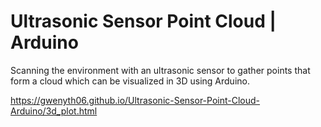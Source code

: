 # Ultrasonic Sensor Point Cloud | Arduino
 Scanning the environment with an ultrasonic sensor to gather points that form a cloud which can be visualized in 3D using Arduino.

https://gwenyth06.github.io/Ultrasonic-Sensor-Point-Cloud-Arduino/3d_plot.html
